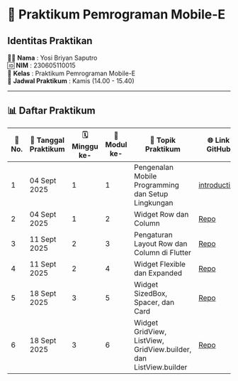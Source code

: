 # 📱 Praktikum Pemrograman Mobile-E  

## Identitas Praktikan  
🧑‍💻 **Nama** : Yosi Briyan Saputro  
🆔 **NIM** : 230605110015  
🏫 **Kelas** : Praktikum Pemrograman Mobile-E  
📅 **Jadwal Praktikum** : Kamis (14.00 - 15.40)  

---

## 📊 Daftar Praktikum  

| 🔢 No. | 📅 Tanggal Praktikum | 🗓️ Minggu ke- | 📘 Modul ke- | 🎯 Topik Praktikum | 🌐 Link GitHub | 📑 Link Laporan |
| ------ | ------------------- | ------------- | ------------ | ------------------ | -------------- | --------------- |
| 1      | 04 Sept 2025        |   1           |   1          | Pengenalan Mobile Programming dan Setup Lingkungan | [introduction](https://github.com/YosiBriyanSaputro/PrakMobile_1_Pengenalan-Mobile-Programming-dan-Setup-Lingkungan)      | [Laporan 1](https://drive.google.com/file/d/1wvVJ9ShcTCiftRmaijc7SM-Ta2a9BtXo/view?usp=sharing)    |
| 2      | 04 Sept 2025        |   1           |   2          | Widget Row dan Column    | [Repo](#)      | [Laporan](#)    |
| 3      | 11 Sept 2025        |   2           |   3          | Pengaturan Layout Row dan Column di Flutter      | [Repo](#)      | [Laporan](#)    |
| 4      | 11 Sept 2025        |   2           |  4           | Widget Flexible dan Expanded    | [Repo](#)      | [Laporan](#)    |
| 5      | 18 Sept 2025        |   3           |  5           | Widget SizedBox, Spacer, dan Card    | [Repo](#)      | [Laporan](#)    |
| 6      | 18 Sept 2025        |   3           |  6           | Widget GridView, ListView, GridView.builder, dan ListView.builder    | [Repo](#)      | [Laporan](#)    |
